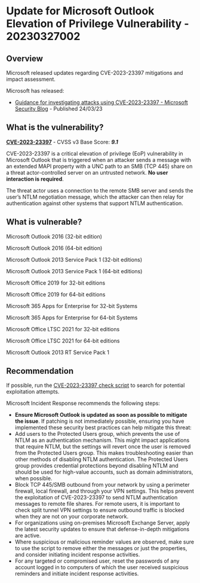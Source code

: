 # Update for Microsoft Outlook Elevation of Privilege Vulnerability - 20230327002

## Overview

Microsoft released updates regarding CVE-2023-23397 mitigations and impact assessment.

Microsoft has released:

- [Guidance for investigating attacks using CVE-2023-23397 - Microsoft Security Blog](https://www.microsoft.com/en-us/security/blog/2023/03/24/guidance-for-investigating-attacks-using-cve-2023-23397/) - Published 24/03/23

## What is the vulnerability?

[**CVE-2023-23397**](https://cve.mitre.org/cgi-bin/cvename.cgi?name=CVE-2023-23397) - CVSS v3 Base Score: ***9.1***

CVE-2023-23397 is a critical elevation of privilege (EoP) vulnerability in Microsoft Outlook that is triggered when an attacker sends a message with an extended MAPI property with a UNC path to an SMB (TCP 445) share on a threat actor-controlled server on an untrusted network. **No user interaction is required**.

The threat actor uses a connection to the remote SMB server and sends the user’s NTLM negotiation message, which the attacker can then relay for authentication against other systems that support NTLM authentication.

## What is vulnerable?

Microsoft Outlook 2016 (32-bit edition)

Microsoft Outlook 2016 (64-bit edition)

Microsoft Outlook 2013 Service Pack 1 (32-bit editions)

Microsoft Outlook 2013 Service Pack 1 (64-bit editions)

Microsoft Office 2019 for 32-bit editions

Microsoft Office 2019 for 64-bit editions

Microsoft 365 Apps for Enterprise for 32-bit Systems

Microsoft 365 Apps for Enterprise for 64-bit Systems

Microsoft Office LTSC 2021 for 32-bit editions

Microsoft Office LTSC 2021 for 64-bit editions

Microsoft Outlook 2013 RT Service Pack 1

## Recommendation

If possible, run the [CVE-2023-23397 check script](https://microsoft.github.io/CSS-Exchange/Security/CVE-2023-23397/) to search for potential exploitation attempts.

Microsoft Incident Response recommends the following steps:

- **Ensure Microsoft Outlook is updated as soon as possible to mitigate the issue**. If patching is not immediately possible, ensuring you have implemented these security best practices can help mitigate this threat:
- Add users to the Protected Users group, which prevents the use of NTLM as an authentication mechanism. This might impact applications that require NTLM, but the settings will revert once the user is removed from the Protected Users group. This makes troubleshooting easier than other methods of disabling NTLM authentication. The Protected Users group provides credential protections beyond disabling NTLM and should be used for high-value accounts, such as domain administrators, when possible.
- Block TCP 445/SMB outbound from your network by using a perimeter firewall, local firewall, and through your VPN settings. This helps prevent the exploitation of CVE-2023-23397 to send NTLM authentication messages to remote file shares. For remote users, it is important to check split tunnel VPN settings to ensure outbound traffic is blocked when they are not on your corporate network.
- For organizations using on-premises Microsoft Exchange Server, apply the latest security updates to ensure that defense-in-depth mitigations are active.
- Where suspicious or malicious reminder values are observed, make sure to use the script to remove either the messages or just the properties, and consider initiating incident response activities.
- For any targeted or compromised user, reset the passwords of any account logged in to computers of which the user received suspicious reminders and initiate incident response activities.
